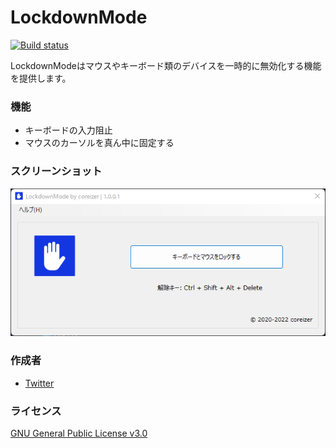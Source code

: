# LockdownMode
[![Build status](https://ci.appveyor.com/api/projects/status/m1swbs685ntqw01w?svg=true)](https://ci.appveyor.com/project/coreizer/lockdownmode)

LockdownModeはマウスやキーボード類のデバイスを一時的に無効化する機能を提供します。

### 機能
- キーボードの入力阻止
- マウスのカーソルを真ん中に固定する

### スクリーンショット
![ScreenShot](./docs/screenshot.png)

### 作成者
- [Twitter](https://www.twitter.com/coreizer)

### ライセンス
[GNU General Public License v3.0](LICENSE)
